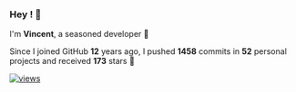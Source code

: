 ### Hey ! 👋

I'm **Vincent**, a seasoned developer 🫡

Since I joined GitHub **12** years ago, I pushed **1458** commits in **52** personal projects and received **173** stars 🥲

[![views](https://komarev.com/ghpvc/?username=vspiewak&style=flat&color=brightgreen&label=views&abbreviated=true)](https://github.com/vspiewak)